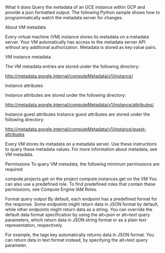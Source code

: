 
What it does
Query the metadata of an GCE instance within GCP and provide a json formatted output.
The following Python sample shows how to programmatically watch the metadata server for changes.

About VM metadata 

Every virtual machine (VM) instance stores its metadata on a metadata server. Your VM automatically has access to the metadata server API without any additional authorization. Metadata is stored as key:value pairs.

VM instance metadata

The VM metadata entries are stored under the following directory:

http://metadata.google.internal/computeMetadata/v1/instance/

Instance attributes

Instance attributes are stored under the following directory:

http://metadata.google.internal/computeMetadata/v1/instance/attributes/

Instance guest attributes
Instance guest attributes are stored under the following directory:

http://metadata.google.internal/computeMetadata/v1/instance/guest-attributes

Every VM stores its metadata on a metadata server. Use these instructions to query these metadata values. For more information about metadata, see VM metadata.

Permissions
To query VM metadata, the following minimum permissions are required:

compute.projects.get on the project
compute.instances.get on the VM
You can also use a predefined role. To find predefined roles that contain these permissions, see Compute Engine IAM Roles.

Format query output
By default, each endpoint has a predefined format for the response. Some endpoints might return data in JSON format by default, while other endpoints might return data as a string. You can override the default data format specification by using the alt=json or alt=text query parameters, which return data in JSON string format or as a plain text representation, respectively.

For example, the tags key automatically returns data in JSON format. You can return data in text format instead, by specifying the alt=text query parameter.

